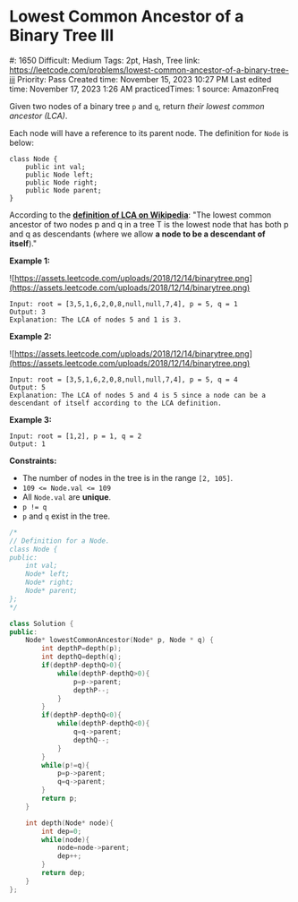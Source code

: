 # Lowest Common Ancestor of a Binary Tree III

#: 1650
Difficult: Medium
Tags: 2pt, Hash, Tree
link: https://leetcode.com/problems/lowest-common-ancestor-of-a-binary-tree-iii
Priority: Pass
Created time: November 15, 2023 10:27 PM
Last edited time: November 17, 2023 1:26 AM
practicedTimes: 1
source: AmazonFreq

Given two nodes of a binary tree `p` and `q`, return *their lowest common ancestor (LCA)*.

Each node will have a reference to its parent node. The definition for `Node` is below:

```
class Node {
    public int val;
    public Node left;
    public Node right;
    public Node parent;
}

```

According to the **[definition of LCA on Wikipedia](https://en.wikipedia.org/wiki/Lowest_common_ancestor)**: "The lowest common ancestor of two nodes p and q in a tree T is the lowest node that has both p and q as descendants (where we allow **a node to be a descendant of itself**)."

**Example 1:**

![https://assets.leetcode.com/uploads/2018/12/14/binarytree.png](https://assets.leetcode.com/uploads/2018/12/14/binarytree.png)

```
Input: root = [3,5,1,6,2,0,8,null,null,7,4], p = 5, q = 1
Output: 3
Explanation: The LCA of nodes 5 and 1 is 3.

```

**Example 2:**

![https://assets.leetcode.com/uploads/2018/12/14/binarytree.png](https://assets.leetcode.com/uploads/2018/12/14/binarytree.png)

```
Input: root = [3,5,1,6,2,0,8,null,null,7,4], p = 5, q = 4
Output: 5
Explanation: The LCA of nodes 5 and 4 is 5 since a node can be a descendant of itself according to the LCA definition.

```

**Example 3:**

```
Input: root = [1,2], p = 1, q = 2
Output: 1

```

**Constraints:**

- The number of nodes in the tree is in the range `[2, 105]`.
- `109 <= Node.val <= 109`
- All `Node.val` are **unique**.
- `p != q`
- `p` and `q` exist in the tree.

```cpp
/*
// Definition for a Node.
class Node {
public:
    int val;
    Node* left;
    Node* right;
    Node* parent;
};
*/

class Solution {
public:
    Node* lowestCommonAncestor(Node* p, Node * q) {
        int depthP=depth(p);
        int depthQ=depth(q);
        if(depthP-depthQ>0){
            while(depthP-depthQ>0){
                p=p->parent;
                depthP--;
            }
        }
        if(depthP-depthQ<0){
            while(depthP-depthQ<0){
                q=q->parent;
                depthQ--;
            }
        }
        while(p!=q){
            p=p->parent;
            q=q->parent;
        }
        return p;
    }

    int depth(Node* node){
        int dep=0;
        while(node){
            node=node->parent;
            dep++;
        }
        return dep;
    }
};
```
